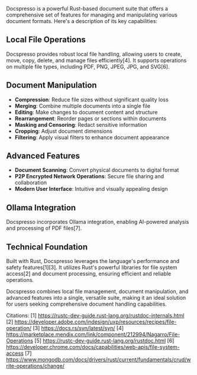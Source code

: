 Docspresso is a powerful Rust-based document suite that offers a comprehensive set of features for managing and manipulating various document formats. Here's a description of its key capabilities:

## Local File Operations
Docspresso provides robust local file handling, allowing users to create, move, copy, delete, and manage files efficiently[4]. It supports operations on multiple file types, including PDF, PNG, JPEG, JPG, and SVG[6].

## Document Manipulation
- **Compression**: Reduce file sizes without significant quality loss
- **Merging**: Combine multiple documents into a single file
- **Editing**: Make changes to document content and structure
- **Rearrangement**: Reorder pages or sections within documents
- **Masking and Censoring**: Redact sensitive information
- **Cropping**: Adjust document dimensions
- **Filtering**: Apply visual filters to enhance document appearance

## Advanced Features
- **Document Scanning**: Convert physical documents to digital format
- **P2P Encrypted Network Operations**: Secure file sharing and collaboration
- **Modern User Interface**: Intuitive and visually appealing design

## Ollama Integration
Docspresso incorporates Ollama integration, enabling AI-powered analysis and processing of PDF files[7].

## Technical Foundation
Built with Rust, Docspresso leverages the language's performance and safety features[1][3]. It utilizes Rust's powerful libraries for file system access[2] and document processing, ensuring efficient and reliable operations.

Docspresso combines local file management, document manipulation, and advanced features into a single, versatile suite, making it an ideal solution for users seeking comprehensive document handling capabilities.

Citations:
[1] https://rustc-dev-guide.rust-lang.org/rustdoc-internals.html
[2] https://developer.adobe.com/indesign/uxp/resources/recipes/file-operation/
[3] https://docs.rs/syn/latest/syn/
[4] https://marketplace.mendix.com/link/component/212994/Nagarro/File-Operations
[5] https://rustc-dev-guide.rust-lang.org/rustdoc.html
[6] https://developer.chrome.com/docs/capabilities/web-apis/file-system-access
[7] https://www.mongodb.com/docs/drivers/rust/current/fundamentals/crud/write-operations/change/
